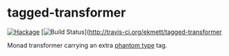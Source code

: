 tagged-transformer
==================

[![Hackage](https://img.shields.io/hackage/v/tagged-transformer.svg)](https://hackage.haskell.org/package/tagged-transformer) [![Build Status](https://secure.travis-ci.org/ekmett/tagged-transformer.png?branch=master)](http://travis-ci.org/ekmett/tagged-transformer

Monad transformer carrying an extra [phantom type](http://www.haskell.org/haskellwiki/Phantom_type) tag. 
